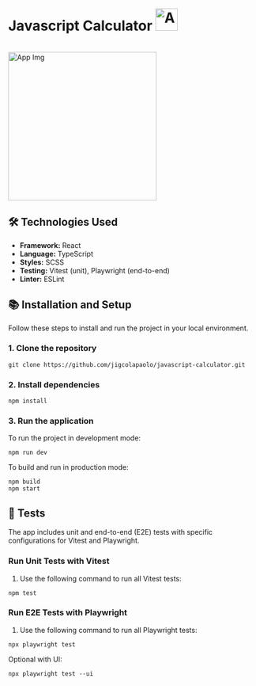 # Javascript Calculator <img src="https://github.com/user-attachments/assets/c6654a8f-fd1f-4545-920f-bf532eabb447" alt="App Logo" width="45" height="45" />
<br>
<img src="https://github.com/user-attachments/assets/82b7c38e-8fb7-40dc-b210-e50a75cc3aa4" alt="App Img" width="300" height="300" />

## 🛠️ Technologies Used

- **Framework:** React
- **Language:** TypeScript
- **Styles:** SCSS
- **Testing:** Vitest (unit), Playwright (end-to-end)
- **Linter:** ESLint

## 📚 Installation and Setup

Follow these steps to install and run the project in your local environment.

### 1. Clone the repository

````
git clone https://github.com/jigcolapaolo/javascript-calculator.git
````

### 2. Install dependencies

```
npm install
````

### 3. Run the application

To run the project in development mode:

````
npm run dev
````

To build and run in production mode:

````
npm build
npm start
````

## 🧪 Tests

The app includes unit and end-to-end (E2E) tests with specific configurations for Vitest and Playwright.

### Run Unit Tests with Vitest

1. Use the following command to run all Vitest tests:
````
npm test
````

### Run E2E Tests with Playwright

1. Use the following command to run all Playwright tests:
````
npx playwright test
````
Optional with UI:
````
npx playwright test --ui
````
